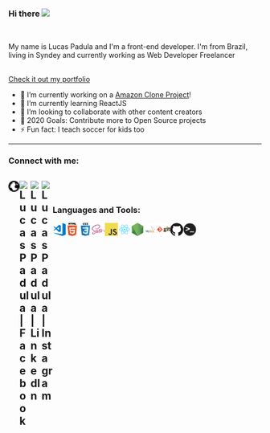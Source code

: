 ### Hi there <img src="https://raw.githubusercontent.com/MartinHeinz/MartinHeinz/master/wave.gif" width="30px">
<br />

My name is Lucas Padula and I'm a front-end developer. I'm from Brazil, living in Syndey and currently working as Web Developer Freelancer  
<br />

[Check it out my portfolio](https://www.lucaspadula.com/)

- 🔭 I’m currently working on a [Amazon Clone Project](https://github.com/Padul4/my-amazon-clone)!
- 🌱 I’m currently learning ReactJS
- 👯 I’m looking to collaborate with other content creators
- 🥅 2020 Goals: Contribute more to Open Source projects
- ⚡ Fun fact: I teach soccer for kids too

---

### Connect with me:

[<img align="left" alt="lucaspadula.com" width="22px" src="https://raw.githubusercontent.com/iconic/open-iconic/master/svg/globe.svg" />](https://www.lucaspadula.com/)
[<img align="left" alt="Lucas Padula | Facebook" width="22px" src="https://cdn.jsdelivr.net/npm/simple-icons@v3/icons/facebook.svg" />](https://www.facebook.com/lucas.padula.1)
[<img align="left" alt="Lucas Padula | LinkedIn" width="22px" src="https://cdn.jsdelivr.net/npm/simple-icons@v3/icons/linkedin.svg" />](https://www.linkedin.com/in/lucaspadula/)
[<img align="left" alt="Lucas Padula | Instagram" width="22px" src="https://cdn.jsdelivr.net/npm/simple-icons@v3/icons/instagram.svg" />](https://www.instagram.com/lpadula_/)
<br />
---

### Languages and Tools:

[<img align="left" alt="Visual Studio Code" width="26px" src="https://raw.githubusercontent.com/github/explore/80688e429a7d4ef2fca1e82350fe8e3517d3494d/topics/visual-studio-code/visual-studio-code.png" />][webdevplaylist]
[<img align="left" alt="HTML5" width="26px" src="https://raw.githubusercontent.com/github/explore/80688e429a7d4ef2fca1e82350fe8e3517d3494d/topics/html/html.png" />][webdevplaylist]
[<img align="left" alt="CSS3" width="26px" src="https://raw.githubusercontent.com/github/explore/80688e429a7d4ef2fca1e82350fe8e3517d3494d/topics/css/css.png" />][cssplaylist]
[<img align="left" alt="Sass" width="26px" src="https://raw.githubusercontent.com/github/explore/80688e429a7d4ef2fca1e82350fe8e3517d3494d/topics/sass/sass.png" />][cssplaylist]
[<img align="left" alt="JavaScript" width="26px" src="https://raw.githubusercontent.com/github/explore/80688e429a7d4ef2fca1e82350fe8e3517d3494d/topics/javascript/javascript.png" />][jsplaylist]
[<img align="left" alt="React" width="26px" src="https://raw.githubusercontent.com/github/explore/80688e429a7d4ef2fca1e82350fe8e3517d3494d/topics/react/react.png" />][reactplaylist]
[<img align="left" alt="Node.js" width="26px" src="https://raw.githubusercontent.com/github/explore/80688e429a7d4ef2fca1e82350fe8e3517d3494d/topics/nodejs/nodejs.png" />][webdevplaylist]
[<img align="left" alt="MySQL" width="26px" src="https://raw.githubusercontent.com/github/explore/80688e429a7d4ef2fca1e82350fe8e3517d3494d/topics/mysql/mysql.png" />][webdevplaylist]
[<img align="left" alt="Git" width="26px" src="https://raw.githubusercontent.com/github/explore/80688e429a7d4ef2fca1e82350fe8e3517d3494d/topics/git/git.png" />][webdevplaylist]
[<img align="left" alt="GitHub" width="26px" src="https://raw.githubusercontent.com/github/explore/78df643247d429f6cc873026c0622819ad797942/topics/github/github.png" />][webdevplaylist]
[<img align="left" alt="Terminal" width="26px" src="https://raw.githubusercontent.com/github/explore/80688e429a7d4ef2fca1e82350fe8e3517d3494d/topics/terminal/terminal.png" />][webdevplaylist]

<br />
<br />

[website]: https://codeSTACKr.com
[youtube]: https://youtube.com/codeSTACKr
[instagram]: https://instagram.com/codeSTACKr
[linkedin]: https://linkedin.com/in/codeSTACKr
[webdevplaylist]: https://www.youtube.com/playlist?list=PLkwxH9e_vrAJ0WbEsFA9W3I1W-g_BTsbt
[jsplaylist]: https://www.youtube.com/playlist?list=PLkwxH9e_vrALRJKu7wfXby3MKeflhTu6B
[cssplaylist]: https://www.youtube.com/playlist?list=PLkwxH9e_vrALSdvZuEh6gqQdmDoDIoqz4
[reactplaylist]: https://www.youtube.com/playlist?list=PLkwxH9e_vrAK4TdffpxKY3QGyHCpxFcQ0
